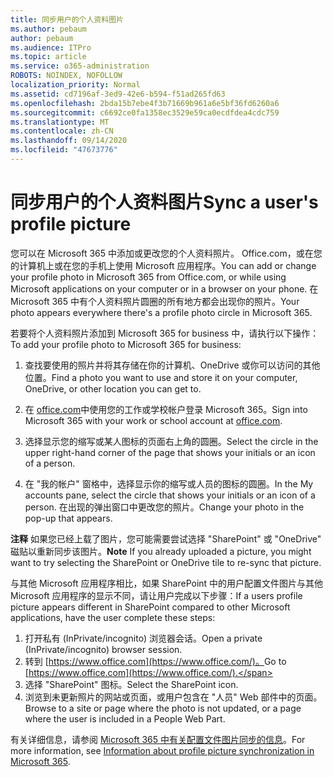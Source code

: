 ```yaml
---
title: 同步用户的个人资料图片
ms.author: pebaum
author: pebaum
ms.audience: ITPro
ms.topic: article
ms.service: o365-administration
ROBOTS: NOINDEX, NOFOLLOW
localization_priority: Normal
ms.assetid: cd7196af-3ed9-42e6-b594-f51ad265fd63
ms.openlocfilehash: 2bda15b7ebe4f3b71669b961a6e5bf36fd6260a6
ms.sourcegitcommit: c6692ce0fa1358ec3529e59ca0ecdfdea4cdc759
ms.translationtype: MT
ms.contentlocale: zh-CN
ms.lasthandoff: 09/14/2020
ms.locfileid: "47673776"
---
```

# <a name="sync-a-users-profile-picture"></a><span data-ttu-id="b7340-102">同步用户的个人资料图片</span><span class="sxs-lookup"><span data-stu-id="b7340-102">Sync a user's profile picture</span></span>

<span data-ttu-id="b7340-103">您可以在 Microsoft 365 中添加或更改您的个人资料照片。 Office.com，或在您的计算机上或在您的手机上使用 Microsoft 应用程序。</span><span class="sxs-lookup"><span data-stu-id="b7340-103">You can add or change your profile photo in Microsoft 365 from Office.com, or while using Microsoft applications on your computer or in a browser on your phone.</span></span> <span data-ttu-id="b7340-104">在 Microsoft 365 中有个人资料照片圆圈的所有地方都会出现你的照片。</span><span class="sxs-lookup"><span data-stu-id="b7340-104">Your photo appears everywhere there's a profile photo circle in Microsoft 365.</span></span>

<span data-ttu-id="b7340-105">若要将个人资料照片添加到 Microsoft 365 for business 中，请执行以下操作：</span><span class="sxs-lookup"><span data-stu-id="b7340-105">To add your profile photo to Microsoft 365 for business:</span></span>

1. <span data-ttu-id="b7340-106">查找要使用的照片并将其存储在你的计算机、OneDrive 或你可以访问的其他位置。</span><span class="sxs-lookup"><span data-stu-id="b7340-106">Find a photo you want to use and store it on your computer, OneDrive, or other location you can get to.</span></span>

2. <span data-ttu-id="b7340-107">在 [office.com](https://www.office.com)中使用您的工作或学校帐户登录 Microsoft 365。</span><span class="sxs-lookup"><span data-stu-id="b7340-107">Sign into Microsoft 365 with your work or school account at [office.com](https://www.office.com).</span></span>

3. <span data-ttu-id="b7340-108">选择显示您的缩写或某人图标的页面右上角的圆圈。</span><span class="sxs-lookup"><span data-stu-id="b7340-108">Select the circle in the upper right-hand corner of the page that shows your initials or an icon of a person.</span></span>

4. <span data-ttu-id="b7340-109">在 "我的帐户" 窗格中，选择显示你的缩写或人员的图标的圆圈。</span><span class="sxs-lookup"><span data-stu-id="b7340-109">In the My accounts pane, select the circle that shows your initials or an icon of a person.</span></span> <span data-ttu-id="b7340-110">在出现的弹出窗口中更改您的照片。</span><span class="sxs-lookup"><span data-stu-id="b7340-110">Change your photo in the pop-up that appears.</span></span>

<span data-ttu-id="b7340-111">**注释** 如果您已经上载了图片，您可能需要尝试选择 "SharePoint" 或 "OneDrive" 磁贴以重新同步该图片。</span><span class="sxs-lookup"><span data-stu-id="b7340-111">**Note** If you already uploaded a picture, you might want to try selecting the SharePoint or OneDrive tile to re-sync that picture.</span></span>

<span data-ttu-id="b7340-112">与其他 Microsoft 应用程序相比，如果 SharePoint 中的用户配置文件图片与其他 Microsoft 应用程序的显示不同，请让用户完成以下步骤：</span><span class="sxs-lookup"><span data-stu-id="b7340-112">If a users profile picture appears different in SharePoint compared to other Microsoft applications, have the user complete these steps:</span></span>

1. <span data-ttu-id="b7340-113">打开私有 (InPrivate/incognito) 浏览器会话。</span><span class="sxs-lookup"><span data-stu-id="b7340-113">Open a private (InPrivate/incognito) browser session.</span></span>
2. <span data-ttu-id="b7340-114">转到 [https://www.office.com](https://www.office.com/)。</span><span class="sxs-lookup"><span data-stu-id="b7340-114">Go to [https://www.office.com](https://www.office.com/).</span></span>
3. <span data-ttu-id="b7340-115">选择 "SharePoint" 图标。</span><span class="sxs-lookup"><span data-stu-id="b7340-115">Select the SharePoint icon.</span></span>
4. <span data-ttu-id="b7340-116">浏览到未更新照片的网站或页面，或用户包含在 "人员" Web 部件中的页面。</span><span class="sxs-lookup"><span data-stu-id="b7340-116">Browse to a site or page where the photo is not updated, or a page where the user is included in a People Web Part.</span></span>

<span data-ttu-id="b7340-117">有关详细信息，请参阅 [Microsoft 365 中有关配置文件图片同步的信息](https://support.office.com/article/information-about-profile-picture-synchronization-in-office-365-20594d76-d054-4af4-a660-401133e3d48a)。</span><span class="sxs-lookup"><span data-stu-id="b7340-117">For more information, see [Information about profile picture synchronization in Microsoft 365](https://support.office.com/article/information-about-profile-picture-synchronization-in-office-365-20594d76-d054-4af4-a660-401133e3d48a).</span></span>

